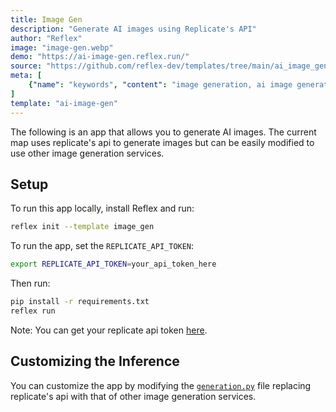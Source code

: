 ```yaml
---
title: Image Gen
description: "Generate AI images using Replicate's API"
author: "Reflex"
image: "image-gen.webp"
demo: "https://ai-image-gen.reflex.run/"
source: "https://github.com/reflex-dev/templates/tree/main/ai_image_gen"
meta: [
    {"name": "keywords", "content": "image generation, ai image generation, reflex image generation, Replicate image generation"},
]
template: "ai-image-gen"
---
```


The following is an app that allows you to generate AI images. The current map uses replicate's api to generate images but can be easily modified to use other image generation services.

## Setup

To run this app locally, install Reflex and run:

```bash
reflex init --template image_gen
```

To run the app, set the `REPLICATE_API_TOKEN`:

```bash
export REPLICATE_API_TOKEN=your_api_token_here
```

Then run:

```bash
pip install -r requirements.txt
reflex run
```

Note: You can get your replicate api token [here](https://replicate.com/account/api-tokens).

## Customizing the Inference

You can customize the app by modifying the [`generation.py`](https://github.com/reflex-dev/templates/blob/main/ai_image_gen/ai_image_gen/backend/generation.py) file replacing replicate's api with that of other image generation services.